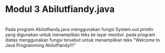 # Modul 3 Abilutfiandy.java
#
Pada program Abilutfiandy.java menggunakan fungsi System.out.println yang digunakan untuk menampilkan teks ke layar monitor. pada program diatas menggunakan fungsi tersebut untuk menampilkan teks "Welcome to Java Programming Abilutfiandy!!!"